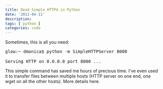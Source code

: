 ```yaml
---
title: Dead Simple HTTPd in Python
date: '2011-04-11'
description:
tags: [ python ]
categories: code
---
```


Sometimes, this is all you need:

<pre>
glow:~ dmonica$ python -m SimpleHTTPServer 8000

Serving HTTP on 0.0.0.0 port 8000 ...
</pre>

This simple command has saved me hours of precious time. I've even used it to transfer files between multiple hosts (HTTP server on one end, one wget on all the other hosts). More details here.

 
